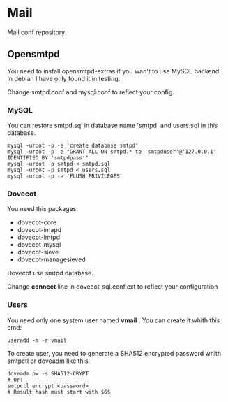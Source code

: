 # Mail
Mail conf repository

## Opensmtpd

You need to install opensmtpd-extras if you wan't to use MySQL backend. In debian I have only found it in testing.

Change smtpd.conf and mysql.conf to reflect your config.

### MySQL

You can restore smtpd.sql in database name 'smtpd' and users.sql in this database.
```
mysql -uroot -p -e 'create database smtpd'
mysql -uroot -p -e "GRANT ALL ON smtpd.* to 'smtpduser'@'127.0.0.1' IDENTIFIED BY 'smtpdpass'"
mysql -uroot -p smtpd < smtpd.sql
mysql -uroot -p smtpd < users.sql
mysql -uroot -p -e 'FLUSH PRIVILEGES'
```

### Dovecot

You need this packages:
- dovecot-core
- dovecot-imapd 
- dovecot-lmtpd 
- dovecot-mysql 
- dovecot-sieve 
- dovecot-managesieved

Dovecot use smtpd database.

Change **connect** line in dovecot-sql.conf.ext to reflect your configuration

### Users

You need only one system user named **vmail** .
You can create it whith this cmd:

```
useradd -m -r vmail
```

To create user, you need to generate a SHA512 encrypted password whith smtpctl or doveadm like this:

```
doveadm pw -s SHA512-CRYPT 
# Or: 
smtpctl encrypt <password>
# Result hash must start with $6$
```

